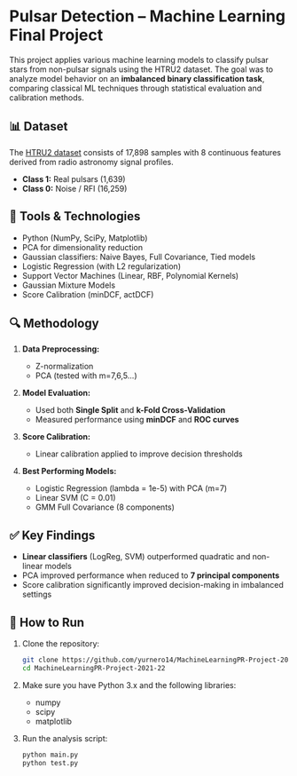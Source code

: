 
# Pulsar Detection – Machine Learning Final Project

This project applies various machine learning models to classify pulsar stars from non-pulsar signals using the HTRU2 dataset. The goal was to analyze model behavior on an **imbalanced binary classification task**, comparing classical ML techniques through statistical evaluation and calibration methods.

## 📊 Dataset

The [HTRU2 dataset](https://archive.ics.uci.edu/ml/datasets/HTRU2) consists of 17,898 samples with 8 continuous features derived from radio astronomy signal profiles.

- **Class 1:** Real pulsars (1,639)
- **Class 0:** Noise / RFI (16,259)

## 🔧 Tools & Technologies

- Python (NumPy, SciPy, Matplotlib)
- PCA for dimensionality reduction
- Gaussian classifiers: Naive Bayes, Full Covariance, Tied models
- Logistic Regression (with L2 regularization)
- Support Vector Machines (Linear, RBF, Polynomial Kernels)
- Gaussian Mixture Models
- Score Calibration (minDCF, actDCF)

## 🔍 Methodology

1. **Data Preprocessing:**
   - Z-normalization
   - PCA (tested with m=7,6,5...)

2. **Model Evaluation:**
   - Used both **Single Split** and **k-Fold Cross-Validation**
   - Measured performance using **minDCF** and **ROC curves**

3. **Score Calibration:**
   - Linear calibration applied to improve decision thresholds

4. **Best Performing Models:**
   - Logistic Regression (lambda = 1e-5) with PCA (m=7)
   - Linear SVM (C = 0.01)
   - GMM Full Covariance (8 components)

## ✅ Key Findings

- **Linear classifiers** (LogReg, SVM) outperformed quadratic and non-linear models
- PCA improved performance when reduced to **7 principal components**
- Score calibration significantly improved decision-making in imbalanced settings


## 🚀 How to Run

1. Clone the repository:
   ```bash
   git clone https://github.com/yurnero14/MachineLearningPR-Project-2021-22
   cd MachineLearningPR-Project-2021-22
   ```

2. Make sure you have Python 3.x and the following libraries:
   - numpy
   - scipy
   - matplotlib

3. Run the analysis script:
   ```bash
   python main.py
   python test.py
   ```
